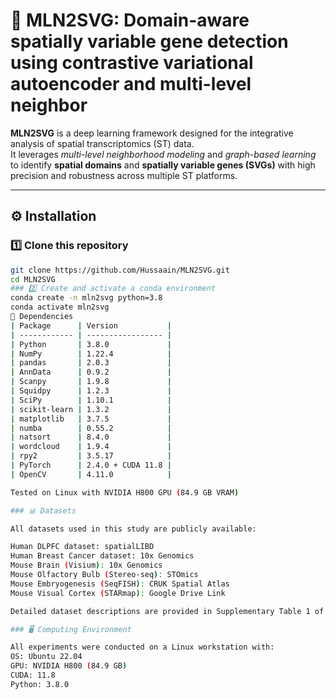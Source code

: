 # 🧬 MLN2SVG: Domain-aware spatially variable gene detection using contrastive variational autoencoder and multi-level neighbor

**MLN2SVG** is a deep learning framework designed for the integrative analysis of spatial transcriptomics (ST) data.  
It leverages *multi-level neighborhood modeling* and *graph-based learning* to identify **spatial domains** and **spatially variable genes (SVGs)** with high precision and robustness across multiple ST platforms.

---

## ⚙️ Installation

### 1️⃣ Clone this repository
```bash
git clone https://github.com/Hussaain/MLN2SVG.git
cd MLN2SVG
### 2️⃣ Create and activate a conda environment
conda create -n mln2svg python=3.8
conda activate mln2svg
🧠 Dependencies
| Package      | Version           |
| ------------ | ----------------- |
| Python       | 3.8.0             |
| NumPy        | 1.22.4            |
| pandas       | 2.0.3             |
| AnnData      | 0.9.2             |
| Scanpy       | 1.9.8             |
| Squidpy      | 1.2.3             |
| SciPy        | 1.10.1            |
| scikit-learn | 1.3.2             |
| matplotlib   | 3.7.5             |
| numba        | 0.55.2            |
| natsort      | 8.4.0             |
| wordcloud    | 1.9.4             |
| rpy2         | 3.5.17            |
| PyTorch      | 2.4.0 + CUDA 11.8 |
| OpenCV       | 4.11.0            |

Tested on Linux with NVIDIA H800 GPU (84.9 GB VRAM)

### 📊 Datasets

All datasets used in this study are publicly available:

Human DLPFC dataset: spatialLIBD
Human Breast Cancer dataset: 10x Genomics
Mouse Brain (Visium): 10x Genomics
Mouse Olfactory Bulb (Stereo-seq): STOmics
Mouse Embryogenesis (SeqFISH): CRUK Spatial Atlas
Mouse Visual Cortex (STARmap): Google Drive Link

Detailed dataset descriptions are provided in Supplementary Table 1 of the manuscript.

### 🖥️ Computing Environment

All experiments were conducted on a Linux workstation with:
OS: Ubuntu 22.04
GPU: NVIDIA H800 (84.9 GB)
CUDA: 11.8
Python: 3.8.0
